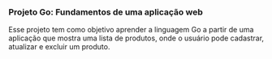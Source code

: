 ### Projeto Go: Fundamentos de uma aplicação web

Esse projeto tem como objetivo aprender a linguagem Go a partir de uma aplicação que mostra uma lista de produtos, onde o usuário pode cadastrar, atualizar e excluir um produto.

